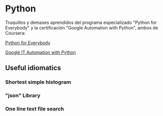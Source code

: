 
# Python

Truquillos y demases aprendidos del programa especializado "Python for Everybody" y la certificación "Google Automation with Python", ambos de Coursera:

[Python for Everybody](https://www.coursera.org/learn/python)

[Google IT Automation with Python](https://www.coursera.org/professional-certificates/google-it-automation)

## Useful idiomatics

### Shortest simple histogram

### "json" Library

### One line text file search

